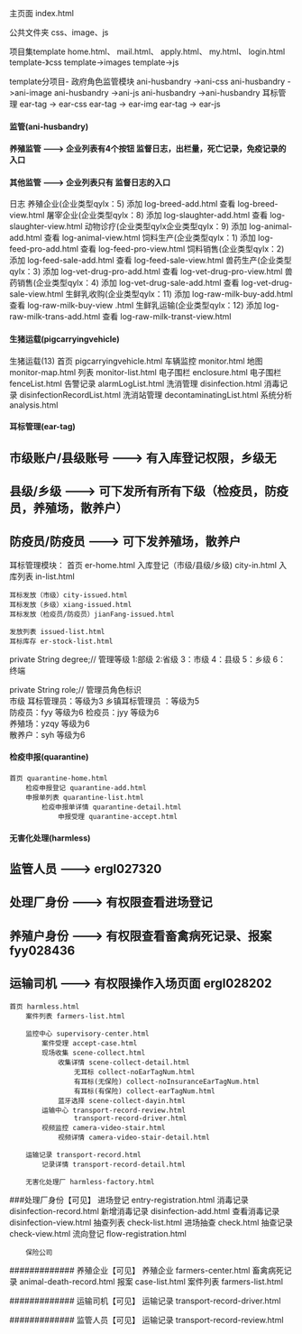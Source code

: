 主页面 
	index.html
	
公共文件夹
	css、image、js
	
项目集template
	home.html、 mail.html、 apply.html、 my.html、 login.html
	template-》css
	template->images
	template->js
	
template分项目-
政府角色监管模块
	ani-husbandry ->ani-css
	ani-husbandry ->ani-image
	ani-husbandry ->ani-js
	ani-husbandry ->ani-husbandry
耳标管理
	ear-tag -> ear-css
	ear-tag -> ear-img
	ear-tag -> ear-js
	
#### 监管(ani-husbandry) ####	
#### 养殖监管 ---> 企业列表有4个按钮 监督日志，出栏量，死亡记录，免疫记录的入口
#### 其他监管 ---> 企业列表只有 监督日志的入口
日志
养殖企业(企业类型qylx：5)
	添加 log-breed-add.html
	查看 log-breed-view.html
屠宰企业(企业类型qylx：8)
	添加 log-slaughter-add.html
	查看 log-slaughter-view.html
动物诊疗(企业类型qylx企业类型qylx：9)
	添加 log-animal-add.html
	查看 log-animal-view.html
饲料生产(企业类型qylx：1)
	添加 log-feed-pro-add.html
	查看 log-feed-pro-view.html
饲料销售(企业类型qylx：2)
	添加 log-feed-sale-add.html
	查看 log-feed-sale-view.html
兽药生产(企业类型qylx：3)
	添加 log-vet-drug-pro-add.html
	查看 log-vet-drug-pro-view.html
兽药销售(企业类型qylx：4)
	添加 log-vet-drug-sale-add.html
	查看 log-vet-drug-sale-view.html
生鲜乳收购(企业类型qylx：11)
	添加 log-raw-milk-buy-add.html
	查看	 log-raw-milk-buy-view .html
生鲜乳运输(企业类型qylx：12)
	添加 log-raw-milk-trans-add.html
	查看 log-raw-milk-transt-view.html
	
#### 生猪运载(pigcarryingvehicle) ####
生猪运载(13)
	首页 pigcarryingvehicle.html
	车辆监控 monitor.html
		地图 		monitor-map.html
		列表 		monitor-list.html
	电子围栏 enclosure.html
		电子围栏 	fenceList.html
		告警记录 	alarmLogList.html
	洗消管理 disinfection.html
		消毒记录 	disinfectionRecordList.html
		洗消站管理 	decontaminatingList.html
	系统分析 analysis.html
	
#### 耳标管理(ear-tag) #####
## 市级账户/县级账号 ---> 有入库登记权限，乡级无
## 县级/乡级 ---> 可下发所有所有下级（检疫员，防疫员，养殖场，散养户）
## 防疫员/防疫员 ---> 可下发养殖场，散养户
耳标管理模块：
	首页 er-home.html
	入库登记（市级/县级/乡级) city-in.html
	入库列表 in-list.html
	
	耳标发放（市级）city-issued.html
	耳标发放（乡级）xiang-issued.html
	耳标发放（检疫员/防疫员）jianFang-issued.html
	
	发放列表 issued-list.html
	耳标库存 er-stock-list.html
private String degree;// 管理等级 1:部级   2:省级  3：市级  4：县级  5：乡级   6：终端
	                
private String role;// 管理员角色标识     
	市级 耳标管理员：等级为3
	乡镇耳标管理员  ：等级为5                        
	 防疫员：fyy    等级为6
	 检疫员：jyy    等级为6   
	 养殖场：yzqy   等级为6                
	 散养户：syh    等级为6                 
	
#### 检疫申报(quarantine) #####
	首页 quarantine-home.html
		检疫申报登记 quarantine-add.html
		申报单列表 quarantine-list.html
			检疫申报单详情 quarantine-detail.html
				申报受理 quarantine-accept.html


#### 无害化处理(harmless) ####
## 监管人员 ---> ergl027320
## 处理厂身份 ---> 有权限查看进场登记 
## 养殖户身份 ---> 有权限查看畜禽病死记录、报案 fyy028436
## 运输司机 ---> 有权限操作入场页面 ergl028202
	首页 harmless.html
		案件列表 farmers-list.html
		
		监控中心 supervisory-center.html
			案件受理 accept-case.html
			现场收集 scene-collect.html
				收集详情 scene-collect-detail.html
					无耳标 collect-noEarTagNum.html
					有耳标(无保险) collect-noInsuranceEarTagNum.html
					有耳标(有保险) collect-earTagNum.html
				蓝牙选择 scene-collect-dayin.html
			运输中心 transport-record-review.html
					transport-record-driver.html
			视频监控 camera-video-stair.html
				视频详情 camera-video-stair-detail.html
				
		运输记录 transport-record.html
			记录详情 transport-record-detail.html
			
		无害化处理厂 harmless-factory.html
###处理厂身份【可见】	进场登记 entry-registration.html
			消毒记录 disinfection-record.html
				新增消毒记录  disinfection-add.html
				查看消毒记录 disinfection-view.html
			抽查列表 check-list.html
				进场抽查 check.html
				抽查记录 check-view.html
			流向登记 flow-registration.html
			
		保险公司

############# 养殖企业【可见】
		养殖企业 farmers-center.html
			畜禽病死记录 animal-death-record.html
			报案 case-list.html
			案件列表 farmers-list.html
			
############# 运输司机【可见】
		运输记录 transport-record-driver.html
		
############# 监管人员【可见】
		运输记录 transport-record-review.html